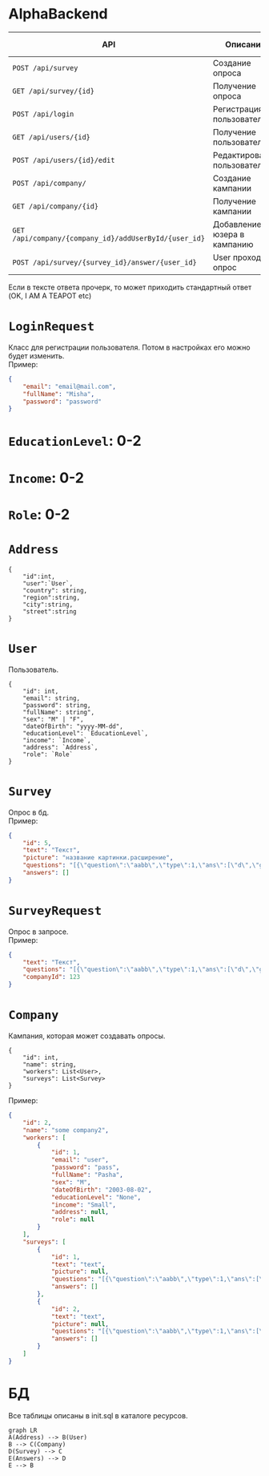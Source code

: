 # AlphaBackend
| **API**                                                | **Описание**                         | **Текст запроса**                | **Текст ответа**      |
|--------------------------------------------------------|--------------------------------------|:--------------------------------:|:---------------------:|
| `POST /api/survey`                                     | Создание опроса                      | survey:`SurveyRequest`<br>picture:`picture`    |    -    |
| `GET /api/survey/{id}`                                 | Получение опроса                     |       -                               |   `Survey`       |
| `POST /api/login`                                      | Регистрация пользователя             |       `LoginRequest`                  |   -              |
| `GET /api/users/{id}`                                  | Получение пользователя               |       -                               |   `User`         |
| `POST /api/users/{id}/edit`                            | Редактирование пользователя          |       `User`                          |    -             |
| `POST /api/company/`                                   | Создание кампании                    |       `CompanyRequest`                |   -              |
| `GET /api/company/{id}`                                | Получение кампании                   |       -                               |  `Company`       |
| `GET /api/company/{company_id}/addUserById/{user_id}`  | Добавление юзера в кампанию          |       -                               |  -               |
| `POST /api/survey/{survey_id}/answer/{user_id}`        | User проходит опрос                  |      `Answers`(Любой формат)          |  -               |

Если в тексте ответа прочерк, то может приходить стандартный ответ (OK, I AM A TEAPOT etc)

# `LoginRequest`
Класс для регистрации пользователя. Потом в настройках его можно будет изменить.<br>
Пример:
```json
{
    "email": "email@mail.com",
    "fullName": "Misha",
    "password": "password"
}
```
# `EducationLevel`: 0-2
# `Income`: 0-2
# `Role`: 0-2
# `Address`
```
{
    "id":int,
    "user":`User`,
    "country": string,
    "region":string,
    "city":string,
    "street":string
}
```


# `User`
Пользователь.<br>
```
{
    "id": int,
    "email": string,
    "password": string,
    "fullName": string",
    "sex": "M" | "F",
    "dateOfBirth": "yyyy-MM-dd",
    "educationLevel": `EducationLevel`,
    "income": `Income`,
    "address": `Address`,
    "role": `Role`
}
```
# `Survey`
Опрос в бд.<br>
Пример:
```json
{
    "id": 5,
    "text": "Текст",
    "picture": "название картинки.расширение",
    "questions": "[{\"question\":\"aabb\",\"type\":1,\"ans\":[\"d\",\"g\",\"g\"]}]",
    "answers": []
}
```

# `SurveyRequest`
Опрос в запросе.<br>
Пример:
```json
{
    "text": "Текст",
    "questions": "[{\"question\":\"aabb\",\"type\":1,\"ans\":[\"d\",\"g\",\"g\"]}]",
    "companyId": 123
}
```

# `Company`
Кампания, которая может создавать опросы.<br>
```
{
    "id": int,
    "name": string,
    "workers": List<User>,
    "surveys": List<Survey>
}
```
Пример:
```json
{
    "id": 2,
    "name": "some company2",
    "workers": [
        {
            "id": 1,
            "email": "user",
            "password": "pass",
            "fullName": "Pasha",
            "sex": "M",
            "dateOfBirth": "2003-08-02",
            "educationLevel": "None",
            "income": "Small",
            "address": null,
            "role": null
        }
    ],
    "surveys": [
        {
            "id": 1,
            "text": "text",
            "picture": null,
            "questions": "[{\"question\":\"aabb\",\"type\":1,\"ans\":[\"a\",\"b\",\"c\"]}]",
            "answers": []
        },
        {
            "id": 2,
            "text": "text",
            "picture": null,
            "questions": "[{\"question\":\"aabb\",\"type\":1,\"ans\":[\"a\",\"b\",\"c\"]}]",
            "answers": []
        }
    ]
}
```
# БД
Все таблицы описаны в init.sql в каталоге ресурсов.
```mermaid
graph LR
A(Address) --> B(User)
B --> C(Company)
D(Survey) --> C
E(Answers) --> D
E --> B
```


